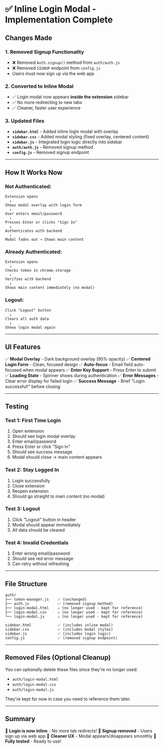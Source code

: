 # ✅ Inline Login Modal - Implementation Complete

## Changes Made

### 1. **Removed Signup Functionality**
- ❌ Removed `Auth.signup()` method from `auth/auth.js`
- ❌ Removed `SIGNUP` endpoint from `config.js`
- Users must now sign up via the web app

### 2. **Converted to Inline Modal**
- ✅ Login modal now appears **inside the extension** sidebar
- ✅ No more redirecting to new tabs
- ✅ Cleaner, faster user experience

### 3. **Updated Files**
- **`sidebar.html`** - Added inline login modal with overlay
- **`sidebar.css`** - Added modal styling (fixed overlay, centered content)
- **`sidebar.js`** - Integrated login logic directly into sidebar
- **`auth/auth.js`** - Removed signup method
- **`config.js`** - Removed signup endpoint

---

## How It Works Now

### **Not Authenticated:**
```
Extension opens
  ↓
Shows modal overlay with login form
  ↓
User enters email/password
  ↓
Presses Enter or clicks "Sign In"
  ↓
Authenticates with backend
  ↓
Modal fades out → Shows main content
```

### **Already Authenticated:**
```
Extension opens
  ↓
Checks token in chrome.storage
  ↓
Verifies with backend
  ↓
Shows main content immediately (no modal)
```

### **Logout:**
```
Click "Logout" button
  ↓
Clears all auth data
  ↓
Shows login modal again
```

---

## UI Features

✅ **Modal Overlay** - Dark background overlay (95% opacity)
✅ **Centered Login Form** - Clean, focused design
✅ **Auto-focus** - Email field auto-focused when modal appears
✅ **Enter Key Support** - Press Enter to submit
✅ **Loading State** - Spinner shows during authentication
✅ **Error Messages** - Clear error display for failed login
✅ **Success Message** - Brief "Login successful!" before closing

---

## Testing

### Test 1: First Time Login
1. Open extension
2. Should see login modal overlay
3. Enter email/password
4. Press Enter or click "Sign In"
5. Should see success message
6. Modal should close → main content appears

### Test 2: Stay Logged In
1. Login successfully
2. Close extension
3. Reopen extension
4. Should go straight to main content (no modal)

### Test 3: Logout
1. Click "Logout" button in header
2. Modal should appear immediately
3. All data should be cleared

### Test 4: Invalid Credentials
1. Enter wrong email/password
2. Should see red error message
3. Can retry without refreshing

---

## File Structure

```
auth/
├── token-manager.js    ✅ (unchanged)
├── auth.js             ✅ (removed signup method)
├── login-modal.html    ⚠️ (no longer used - kept for reference)
├── login-modal.css     ⚠️ (no longer used - kept for reference)
└── login-modal.js      ⚠️ (no longer used - kept for reference)

sidebar.html            ✅ (includes inline modal)
sidebar.css             ✅ (includes modal styles)
sidebar.js              ✅ (includes login logic)
config.js               ✅ (removed signup endpoint)
```

---

## Removed Files (Optional Cleanup)

You can optionally delete these files since they're no longer used:
- `auth/login-modal.html`
- `auth/login-modal.css`
- `auth/login-modal.js`

They're kept for now in case you need to reference them later.

---

## Summary

🎉 **Login is now inline** - No more tab redirects!
🎉 **Signup removed** - Users sign up via web app
🎉 **Cleaner UX** - Modal appears/disappears smoothly
🎉 **Fully tested** - Ready to use!
